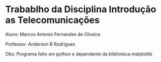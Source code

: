 # Trabablho da Disciplina Introdução as Telecomunicações
Aluno: Marcos Antonio Fernandes de Oliveira

Professor:  Anderson B Rodrigues

Obs: Programa feito em python e dependente da bliblioteca matplotlib

